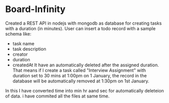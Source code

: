 # Board-Infinity

Created a REST API in nodejs with mongodb as database for creating tasks with a duration (in minutes). 
User can insert a todo record with a sample schema like:
- task name
- task description
- creator
- duration
- createdAt
 It have an automatically deleted after the assigned duration. That means if I create a task called "Interview Assignment" with duration set to 30 mins at 1:00pm on 1 January, the record in the database will be automatically removed at 1:30pm on 1st January.

In this I have converted time into min hr aand sec for automatically deleteion of data.
i have commited all the files at same time.

